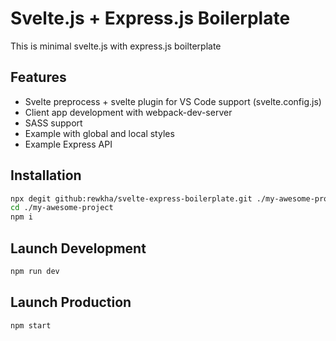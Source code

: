 # Svelte.js + Express.js Boilerplate

This is minimal svelte.js with express.js boilterplate

## Features

- Svelte preprocess + svelte plugin for VS Code support (svelte.config.js)
- Client app development with webpack-dev-server
- SASS support
- Example with global and local styles
- Example Express API

## Installation

```bash
npx degit github:rewkha/svelte-express-boilerplate.git ./my-awesome-project
cd ./my-awesome-project
npm i
```

## Launch Development

```bash
npm run dev
```

## Launch Production

```bash
npm start
```
